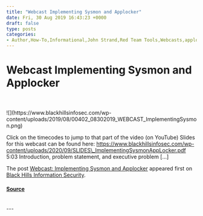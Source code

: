 ```yaml
---
title: "Webcast Implementing Sysmon and Applocker"
date: Fri, 30 Aug 2019 16:43:23 +0000
draft: false
type: posts
categories: 
- Author,How-To,Informational,John Strand,Red Team Tools,Webcasts,applocker,Bypassing,Group Policies,group policy,john strand,Logging,Malware,Sysmon,whitelisting,Windows
---
```

# Webcast Implementing Sysmon and Applocker

<br/>

<br/>
![](https://www.blackhillsinfosec.com/wp-content/uploads/2019/08/00402_08302019_WEBCAST_ImplementingSysmon.png)

Click on the timecodes to jump to that part of the video (on YouTube) Slides for this webcast can be found here: https://www.blackhillsinfosec.com/wp-content/uploads/2020/09/SLIDES\_ImplementingSysmonAppLocker.pdf 5:03 Introduction, problem statement, and executive problem \[…\]

The post [Webcast: Implementing Sysmon and Applocker](https://www.blackhillsinfosec.com/webcast-implementing-sysmon-and-applocker/) appeared first on [Black Hills Information Security](https://www.blackhillsinfosec.com).

#### [Source](https://www.blackhillsinfosec.com/webcast-implementing-sysmon-and-applocker/)

<br/>
---
